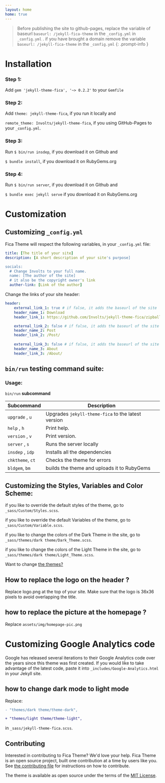 ```yaml
---
layout: home
home: true
---
```

> Before publishing the site to github-pages, replace the variable of baseurl `baseurl: /jekyll-fica-theme` in the `_config.yml` in `_config.yml` .
> if you have brought a domain remove the variable `baseurl: /jekyll-fica-theme` in the `_config.yml`
{: .prompt-info }


# Installation

### Step 1:
 Add `gem 'jekyll-theme-fica', '~> 0.2.2'` to your `Gemfile`

### Step 2:
 Add `theme: jekyll-theme-fica`, if you run it locally and 
 
 `remote_theme: Involts/jekyll-theme-fica`, if you using GitHub-Pages to your `_config.yml`.

### Step 3:
  Run `$ bin/run insdep`, if you download it on Github and

  `$ bundle install`, if you download it on RubyGems.org

### Step 4:
  Run `$ bin/run server`, if you download it on Github and

  `$ bundle exec jekyll serve` if you download it on RubyGems.org

# Customization

## Customizing `_config.yml`

Fica Theme will respect the following variables, in your `_config.yml` file:

```yml
title: [The title of your site]
description: [A short description of your site's purpose]

socials:
  # Change Involts to your full name.
  name: [The author of the site]
  # it also be the copyright owner's link
  auther-link: [Link of the author]
```

Change the links of your site header:

```yml
header:
    external_link_1: true # if false, it adds the baseurl of the site
    header_name_1: Download
    header_link_1: https://github.com/Involts/jekyll-theme-fica/zipball/master

    external_link_2: false # if false, it adds the baseurl of the site
    header_name_2: Post
    header_link_2: /Post/
    
    external_link_3: false # if false, it adds the baseurl of the site
    header_name_3: About
    header_link_3: /About/
```

## `bin/run` testing command suite:

### Usage:

   `bin/run` **subcommand**

  | Subcommand       | Description
  | -----------------|---------------------------------------|
  | `upgrade` , `u`  |  Upgrades `jekyll-theme-fica` to the latest version |
  | `help` , `h`     |  Print help.                          |
  | `version` , `v`  |  Print version.                       |
  | `server` , `s`   |  Runs the server locally              |
  | `insdep` , `idp` |  Installs all the dependencies        |
  | `chktheme`, `ct` |  Checks the theme for errors          |
  | `bldgem`, `bm`   |  builds the theme and uploads it to RubyGems |

## Customizing the Styles, Variables and Color Scheme:

if you like to override the default styles of the theme, go to `_sass/Custom/Styles.scss`.

if you like to override the default Variables of the theme, go to `_sass/Custom/Variable.scss`.

if you like to change the colors of the Dark Theme in the site, go to `_sass/themes/dark theme/Dark_Theme.scss`.

if you like to change the colors of the Light Theme in the site, go to `_sass/themes/dark theme/Light_Theme.scss`.

Want to change [the themes?](#how-to-change-dark-mode-to-light-mode)

## How to replace the logo on the header ?

Replace logo.png at the top of your site.
Make sure that the logo is 36x36 pixels to avoid overlapping the title.

## how to replace the picture at the homepage ?

Replace `assets/img/homepage-pic.png`
# Customizing Google Analytics code

Google has released several iterations to their Google Analytics code over the years since this theme was first created. If you would like to take advantage of the latest code, paste it into `_includes/Google-Analytics.html` in your Jekyll site.

## how to change dark mode to light mode

Replace:

```diff
- "themes/dark theme/theme-dark",

+ "themes/light theme/theme-light",
```

in `_sass/jekyll-theme-fica.scss`.

## Contributing

Interested in contributing to Fica Theme? We'd love your help. Fica Theme is an open source project, built one contribution at a time by users like you. See [the contributing file](docs/contributing.md) for instructions on how to contribute.

The theme is available as open source under the terms of the [MIT License](https://opensource.org/licenses/MIT).
